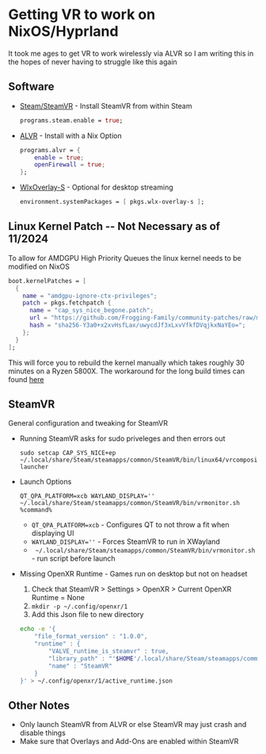 # Getting VR to work on NixOS/Hyprland

It took me ages to get VR to work wirelessly via ALVR so I am writing this in the hopes of never having to struggle like this again

## Software

* [Steam/SteamVR](https://store.steampowered.com/app/250820/SteamVR/) - Install SteamVR from within Steam
    ```nix
    programs.steam.enable = true;
    ```
* [ALVR](https://github.com/alvr-org/alvr) - Install with a Nix Option  
    ```nix
    programs.alvr = {
        enable = true;
        openFirewall = true;
    };
    ```
* [WlxOverlay-S](https://github.com/galister/wlx-overlay-s) - Optional for desktop streaming
    ```nix
    environment.systemPackages = [ pkgs.wlx-overlay-s ];
    ```

## Linux Kernel Patch -- Not Necessary as of 11/2024

To allow for AMDGPU High Priority Queues the linux kernel needs to be modified on NixOS
```nix
boot.kernelPatches = [
  {
    name = "amdgpu-ignore-ctx-privileges";
    patch = pkgs.fetchpatch {
      name = "cap_sys_nice_begone.patch";
      url = "https://github.com/Frogging-Family/community-patches/raw/master/linux61-tkg/cap_sys_nice_begone.mypatch";
      hash = "sha256-Y3a0+x2xvHsfLax/uwycdJf3xLxvVfkfDVqjkxNaYEo=";
    };
  }
];
```
This will force you to rebuild the kernel manually which takes roughly 30 minutes on a Ryzen 5800X. The workaround for
the long build times can found [here](https://wiki.nixos.org/wiki/VR)

## SteamVR 

General configuration and tweaking for SteamVR

* Running SteamVR asks for sudo priveleges and then errors out
    ```
    sudo setcap CAP_SYS_NICE+ep ~/.local/share/Steam/steamapps/common/SteamVR/bin/linux64/vrcompositor-launcher
    ```

* Launch Options
    ```
    QT_QPA_PLATFORM=xcb WAYLAND_DISPLAY='' ~/.local/share/Steam/steamapps/common/SteamVR/bin/vrmonitor.sh %command%
    ```
    * `QT_QPA_PLATFORM=xcb` - Configures QT to not throw a fit when displaying UI
    * `WAYLAND_DISPLAY=''` - Forces SteamVR to run in XWayland
    * ` ~/.local/share/Steam/steamapps/common/SteamVR/bin/vrmonitor.sh` - run script before launch  

* Missing OpenXR Runtime - Games run on desktop but not on headset  
    1. Check that SteamVR > Settings > OpenXR > Current OpenXR Runtime = None
    2. `mkdir -p ~/.config/openxr/1`
    3. Add this Json file to new directory 
    ```sh
    echo -e '{
        "file_format_version" : "1.0.0",
        "runtime" : {
            "VALVE_runtime_is_steamvr" : true,
            "library_path" : "'$HOME'/.local/share/Steam/steamapps/common/SteamVR/bin/linux64/vrclient.so",
            "name" : "SteamVR"
        }
    }' > ~/.config/openxr/1/active_runtime.json
    ```
    
## Other Notes

* Only launch SteamVR from ALVR or else SteamVR may just crash and disable things
* Make sure that Overlays and Add-Ons are enabled within SteamVR

